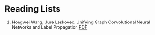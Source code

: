 # Reading Lists
1. Hongwei Wang, Jure Leskovec. Unifying Graph Convolutional Neural Networks and Label Propagation [PDF](https://arxiv.org/pdf/2002.06755.pdf)
